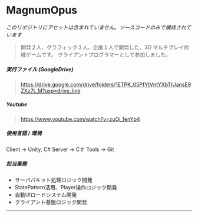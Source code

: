 # MagnumOpus

*このリポジトリにアセットは含まれていません。ソースコードのみで構成されています*

> 開発２人、グラフィック３人、企画１人で開発した、3D マルチプレイ対戦ゲームです。
> クライアントプログラマーとして参加しました。

##### **実行ファイル (GoogleDrive)**
> https://drive.google.com/drive/folders/1ETPK_05PfYtVntYXbTlUansE9ZXz7t_M?usp=drive_link

##### **Youtube**
> https://www.youtube.com/watch?v=zuOi_1enYb4

##### **使用言語 / 環境** 
 Client -> Unity, C# 
 Server -> C＃ 
Tools -> Git


##### **担当業務**
 * サーバパキット処理ロジック開発
 * StatePattern活用、Player操作ロジック開発
 * 自動UIロードシステム開発
 * クライアント基盤ロジック開発
 
---
